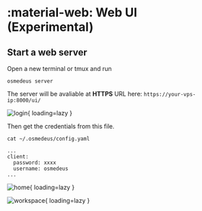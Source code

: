 # :material-web: Web UI (Experimental)

## Start a web server

Open a new terminal or tmux and run

```shell
osmedeus server
```

The server will be avaliable at **HTTPS** URL here: `https://your-vps-ip:8000/ui/`

![login](/static/architecture/ui-login.png){ loading=lazy }



Then get the credentials from this file.

```shell
cat ~/.osmedeus/config.yaml

...
client:
  password: xxxx
  username: osmedeus
...

```
![home](/static/architecture/ui-home.png){ loading=lazy }

![workspace](/static/architecture/ui-workspace.png){ loading=lazy }
